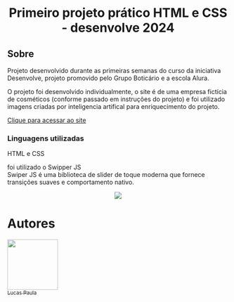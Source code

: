 <h1 align="center">Primeiro projeto prático HTML e CSS - desenvolve 2024</h1>

<h2>Sobre</h2>
<p>Projeto desenvolvido durante as primeiras semanas do curso da iniciativa Desenvolve, projeto promovido pelo Grupo Boticário e a escola Alura.</p>
<p>O projeto foi desenvolvido individualmente, o site é de uma empresa fictícia de cosméticos (conforme passado em instruções do projeto) e foi utilizado imagens criadas por inteligencia artifical para enriquecimento do projeto.</p>

[Clique para acessar ao site](https://lucas-paula.github.io/belezucas/)

<h3>Linguagens utilizadas</h3>
<p>HTML e CSS</p>
<p>foi utilizado o Swipper JS <br> Swiper JS é uma biblioteca de slider de toque moderna que fornece transições suaves e comportamento nativo.</p>

<p align="center">
<img loading="lazy" src="http://img.shields.io/static/v1?label=STATUS&message=EM%20DESENVOLVIMENTO&color=GREEN&style=for-the-badge"/>
</p>

# Autores

[<img loading="lazy" src="https://avatars.githubusercontent.com/u/159252420?v=4" width=115><br><sub>Lucas Paula</sub>](https://github.com/Lucas-Paula)
